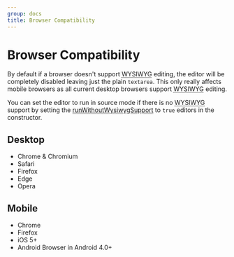 ```yaml
---
group: docs
title: Browser Compatibility
---
```


# Browser Compatibility <a id="browser-compatibility"></a>

By default if a browser doesn't support <abbr title="What You See Is What You Get">WYSIWYG</abbr> editing, the editor will be completely disabled leaving just the plain `textarea`. This only really affects mobile browsers as all current desktop browsers support <abbr title="What You See Is What You Get">WYSIWYG</abbr> editing.

You can set the editor to run in source mode if there is no <abbr title="What You See Is What You Get">WYSIWYG</abbr> support by setting the [runWithoutWysiwygSupport](/documentation/options/#runWithoutWysiwygSupport) to `true` editors in the constructor.


## Desktop <a id="desktop"></a>

 * Chrome & Chromium
 * Safari
 * Firefox
 * Edge
 * Opera


## Mobile <a id="mobile"></a>

 * Chrome
 * Firefox
 * iOS 5+
 * Android Browser in Android 4.0+
